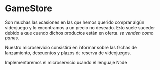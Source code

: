 # GameStore

Son muchas las ocasiones en las que hemos querido comprar algún videojuego y lo encontramos a un precio no deseado. Esto suele suceder debido a que cuando dichos productos están en oferta, *se venden como panes*.

Nuestro microservicio consistirá en informar sobre las fechas de lanzamiento, descuentos y plazos de reserva de videojuegos.

Implementaremos el microservicio usando el lenguaje Node
